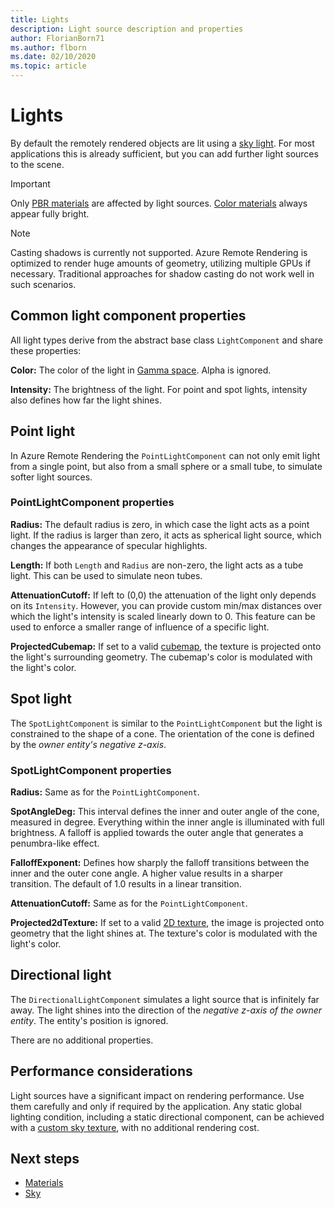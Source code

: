```yaml
---
title: Lights
description: Light source description and properties
author: FlorianBorn71
ms.author: flborn
ms.date: 02/10/2020
ms.topic: article
---
```


# Lights

By default the remotely rendered objects are lit using a [sky light](sky.md). For most applications this is already sufficient, but you can add further light sources to the scene.

> [!IMPORTANT]
> Only [PBR materials](../../concepts/materials.md#pbr-material) are affected by light sources. [Color materials](../../concepts/materials.md#color-material) always appear fully bright.

> [!NOTE]
> Casting shadows is currently not supported. Azure Remote Rendering is optimized to render huge amounts of geometry, utilizing multiple GPUs if necessary. Traditional approaches for shadow casting do not work well in such scenarios.

## Common light component properties

All light types derive from the abstract base class `LightComponent` and share these properties:

**Color:** The color of the light in [Gamma space](https://en.wikipedia.org/wiki/SRGB). Alpha is ignored.

**Intensity:** The brightness of the light. For point and spot lights, intensity also defines how far the light shines.

## Point light

In Azure Remote Rendering the `PointLightComponent` can not only emit light from a single point, but also from a small sphere or a small tube, to simulate softer light sources.

### PointLightComponent properties

**Radius:** The default radius is zero, in which case the light acts as a point light. If the radius is larger than zero, it acts as spherical light source, which changes the appearance of specular highlights.

**Length:** If both `Length` and `Radius` are non-zero, the light acts as a tube light. This can be used to simulate neon tubes.

**AttenuationCutoff:** If left to (0,0) the attenuation of the light only depends on its `Intensity`. However, you can provide custom min/max distances over which the light's intensity is scaled linearly down to 0. This feature can be used to enforce a smaller range of influence of a specific light.

**ProjectedCubemap:** If set to a valid [cubemap](../../concepts/textures.md), the texture is projected onto the light's surrounding geometry. The cubemap's color is modulated with the light's color.

## Spot light

The `SpotLightComponent` is similar to the `PointLightComponent` but the light is constrained to the shape of a cone. The orientation of the cone is defined by the *owner entity's negative z-axis*.

### SpotLightComponent properties

**Radius:** Same as for the `PointLightComponent`.

**SpotAngleDeg:** This interval defines the inner and outer angle of the cone, measured in degree. Everything within the inner angle is illuminated with full brightness. A falloff is applied towards the outer angle that generates a penumbra-like effect.

**FalloffExponent:** Defines how sharply the falloff transitions between the inner and the outer cone angle. A higher value results in a sharper transition. The default of 1.0 results in a linear transition.

**AttenuationCutoff:** Same as for the `PointLightComponent`.

**Projected2dTexture:** If set to a valid [2D texture](../../concepts/textures.md), the image is projected onto geometry that the light shines at. The texture's color is modulated with the light's color.

## Directional light

The `DirectionalLightComponent` simulates a light source that is infinitely far away. The light shines into the direction of the *negative z-axis of the owner entity*. The entity's position is ignored.

There are no additional properties.

## Performance considerations

Light sources have a significant impact on rendering performance. Use them carefully and only if required by the application. Any static global lighting condition, including a static directional component, can be achieved with a [custom sky texture](sky.md), with no additional rendering cost.

## Next steps

* [Materials](../../concepts/materials.md)
* [Sky](sky.md)
